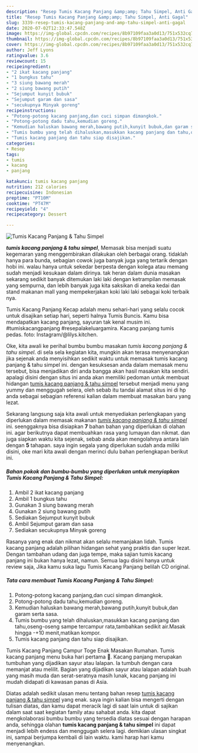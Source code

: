 ```yaml
---
description: "Resep Tumis Kacang Panjang &amp;amp; Tahu Simpel, Anti Gagal"
title: "Resep Tumis Kacang Panjang &amp;amp; Tahu Simpel, Anti Gagal"
slug: 3339-resep-tumis-kacang-panjang-and-amp-tahu-simpel-anti-gagal
date: 2020-07-02T12:33:47.548Z
image: https://img-global.cpcdn.com/recipes/8b97109faa3a0d13/751x532cq70/tumis-kacang-panjang-tahu-simpel-foto-resep-utama.jpg
thumbnail: https://img-global.cpcdn.com/recipes/8b97109faa3a0d13/751x532cq70/tumis-kacang-panjang-tahu-simpel-foto-resep-utama.jpg
cover: https://img-global.cpcdn.com/recipes/8b97109faa3a0d13/751x532cq70/tumis-kacang-panjang-tahu-simpel-foto-resep-utama.jpg
author: Jeff Lyons
ratingvalue: 3.6
reviewcount: 15
recipeingredient:
- "2 ikat kacang panjang"
- "1 bungkus tahu"
- "3 siung bawang merah"
- "2 siung bawang putih"
- "Sejumput kunyit bubuk"
- "Sejumput garam dan sasa"
- "secukupnya Minyak goreng"
recipeinstructions:
- "Potong-potong kacang panjang,dan cuci simpan dimangkok."
- "Potong-potong dadu tahu,kemudian goreng."
- "Kemudian haluskan bawang merah,bawang putih,kunyit bubuk,dan garam serta sasa."
- "Tumis bumbu yang telah dihaluskan,masukkan kacang panjang dan tahu,oseng-oseng sampe tercampur rata,tambahkan sedikit air.Masak hingga -+10 menit,matikan kompor."
- "Tumis kacang panjang dan tahu siap disajikan."
categories:
- Resep
tags:
- tumis
- kacang
- panjang

katakunci: tumis kacang panjang 
nutrition: 212 calories
recipecuisine: Indonesian
preptime: "PT10M"
cooktime: "PT47M"
recipeyield: "4"
recipecategory: Dessert

---
```



![Tumis Kacang Panjang &amp; Tahu Simpel](https://img-global.cpcdn.com/recipes/8b97109faa3a0d13/751x532cq70/tumis-kacang-panjang-tahu-simpel-foto-resep-utama.jpg)

<b><i>tumis kacang panjang &amp; tahu simpel</i></b>, Memasak bisa menjadi suatu kegemaran yang menggembirakan dilakukan oleh berbagai orang. tidaklah hanya para bunda, sebagian cowok juga banyak juga yang tertarik dengan hobi ini. walau hanya untuk sekedar berpesta dengan kolega atau memang sudah menjadi kesukaan dalam dirinya. tak heran dalam dunia masakan sekarang sedikit banyak ditemukan laki laki dengan ketrampilan memasak yang sempurna, dan lebih banyak juga kita saksikan di aneka kedai dan stand makanan mall yang mempekerjakan koki laki laki sebagai koki terbaik nya.

Tumis Kacang Panjang Kecap adalah menu sehari-hari yang selalu cocok untuk disajikan setiap hari, seperti halnya Tumis Buncis. Kamu bisa mendapatkan kacang panjang, sayuran tak kenal musim ini. #tumiskacangpanjang #resepalakeluargamira. Kacang panjang tumis pedas. foto: Instagram/@lilys.kitchen.

Oke, kita awali ke perihal bumbu bumbu masakan <i>tumis kacang panjang &amp; tahu simpel</i>. di sela sela kegiatan kita, mungkin akan terasa menyenangkan jika sejenak anda menyisihkan sedikit waktu untuk memasak tumis kacang panjang &amp; tahu simpel ini. dengan kesuksesan anda dalam memasak menu tersebut, bisa menjadikan diri anda bangga akan hasil masakan kita sendiri. apalagi disini dengan situs ini anda akan memiliki pedoman untuk membuat hidangan <u>tumis kacang panjang &amp; tahu simpel</u> tersebut menjadi menu yang yummy dan menggugah selera, oleh sebab itu tandai alamat situs ini di hp anda sebagai sebagian referensi kalian dalam membuat masakan baru yang lezat.


Sekarang langsung saja kita awali untuk menyediakan perlengkapan yang diperlukan dalam memasak makanan <u><i>tumis kacang panjang &amp; tahu simpel</i></u> ini. seenggaknya bisa disiapkan <b>7</b> bahan bahan yang diperlukan di olahan ini. agar berikutnya dapat membuahkan rasa yang lumayan dan nikmat. dan juga siapkan waktu kita sejenak, sebab anda akan mengolahnya antara lain dengan <b>5</b> tahapan. saya ingin segala yang diperlukan sudah anda miliki disini, oke mari kita awali dengan merinci dulu bahan perlengkapan berikut ini.

<!--inarticleads1-->

##### Bahan pokok dan bumbu-bumbu yang diperlukan untuk menyiapkan Tumis Kacang Panjang &amp; Tahu Simpel:

1. Ambil 2 ikat kacang panjang
1. Ambil 1 bungkus tahu
1. Gunakan 3 siung bawang merah
1. Gunakan 2 siung bawang putih
1. Sediakan Sejumput kunyit bubuk
1. Ambil Sejumput garam dan sasa
1. Sediakan secukupnya Minyak goreng


Rasanya yang enak dan nikmat akan selalu memanjakan lidah. Tumis kacang panjang adalah pilihan hidangan sehat yang praktis dan super lezat. Dengan tambahan udang dan juga tempe, maka sajian tumis kacang panjang ini bukan hanya lezat, namun. Semua lagu disini hanya untuk review saja, Jika kamu suka lagu Tumis Kacang Panjang belilah CD original. 

<!--inarticleads2-->

##### Tata cara membuat Tumis Kacang Panjang &amp; Tahu Simpel:

1. Potong-potong kacang panjang,dan cuci simpan dimangkok.
1. Potong-potong dadu tahu,kemudian goreng.
1. Kemudian haluskan bawang merah,bawang putih,kunyit bubuk,dan garam serta sasa.
1. Tumis bumbu yang telah dihaluskan,masukkan kacang panjang dan tahu,oseng-oseng sampe tercampur rata,tambahkan sedikit air.Masak hingga -+10 menit,matikan kompor.
1. Tumis kacang panjang dan tahu siap disajikan.


Tumis Kacang Panjang Campur Toge Enak Masakan Rumahan. Tumis kacang panjang menu buka hari pertama 🤗. Kacang panjang merupakan tumbuhan yang dijadikan sayur atau lalapan. Ia tumbuh dengan cara memanjat atau melilit. Bagian yang dijadikan sayur atau lalapan adalah buah yang masih muda dan serat-seratnya masih lunak, kacang panjang ini mudah didapati di kawasan panas di Asia. 

Diatas adalah sedikit ulasan menu tentang bahan resep <u>tumis kacang panjang &amp; tahu simpel</u> yang enak. saya ingin kalian bisa mengerti dengan tulisan diatas, dan kamu dapat meracik lagi di saat lain untuk di sajikan dalam saat saat kegiatan family atau sahabat anda. kita dapat mengkolaborasi bumbu bumbu yang tersedia diatas sesuai dengan harapan anda, sehingga olahan <b>tumis kacang panjang &amp; tahu simpel</b> ini dapat menjadi lebih endess dan menggugah selera lagi. demikian ulasan singkat ini, sampai berjumpa kembali di lain waktu. kami harap hari kamu menyenangkan.

